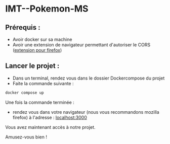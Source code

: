 # IMT--Pokemon-MS

## Prérequis :

- Avoir docker sur sa machine
- Avoir une extension de navigateur permettant d'autoriser le CORS ([extension pour firefox](https://mybrowseraddon.com/access-control-allow-origin.html))

## Lancer le projet :

- Dans un terminal, rendez vous dans le dossier Dockercompose du projet
- Faite la commande suivante :
```sh
docker compose up
```

Une fois la commande terminée :

- rendez vous dans votre navigateur (nous vous recommandons mozilla firefox) à l'adresse : [localhost:3000](http://localhost:3000)

Vous avez maintenant accès à notre projet.

Amusez-vous bien !